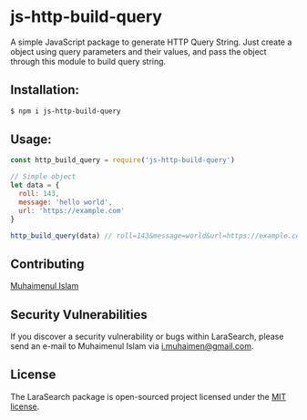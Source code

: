 # js-http-build-query
A simple JavaScript package to generate HTTP Query String. Just create a object using query parameters and their values, and pass the object through this module to build query string.

## Installation:

```bash
$ npm i js-http-build-query
```

## Usage:

```javascript
const http_build_query = require('js-http-build-query')

// Simple object
let data = {
  roll: 143,
  message: 'hello world',
  url: 'https://example.com'
}

http_build_query(data) // roll=143&message=world&url=https://example.com
```

## Contributing

[Muhaimenul Islam](https://github.com/muhaimenul)

## Security Vulnerabilities

If you discover a security vulnerability or bugs within LaraSearch, please send an e-mail to Muhaimenul Islam via [i.muhaimen@gmail.com](mailto:i.muhaimen@gmail.com).

## License

The LaraSearch package is open-sourced project licensed under the [MIT license](https://opensource.org/licenses/MIT).